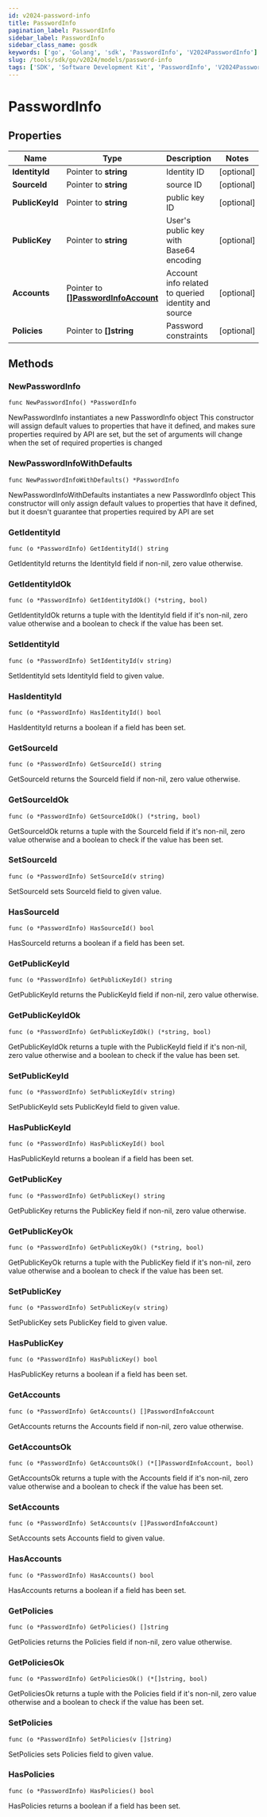 ```yaml
---
id: v2024-password-info
title: PasswordInfo
pagination_label: PasswordInfo
sidebar_label: PasswordInfo
sidebar_class_name: gosdk
keywords: ['go', 'Golang', 'sdk', 'PasswordInfo', 'V2024PasswordInfo'] 
slug: /tools/sdk/go/v2024/models/password-info
tags: ['SDK', 'Software Development Kit', 'PasswordInfo', 'V2024PasswordInfo']
---
```


# PasswordInfo

## Properties

Name | Type | Description | Notes
------------ | ------------- | ------------- | -------------
**IdentityId** | Pointer to **string** | Identity ID | [optional] 
**SourceId** | Pointer to **string** | source ID | [optional] 
**PublicKeyId** | Pointer to **string** | public key ID | [optional] 
**PublicKey** | Pointer to **string** | User&#39;s public key with Base64 encoding | [optional] 
**Accounts** | Pointer to [**[]PasswordInfoAccount**](password-info-account) | Account info related to queried identity and source | [optional] 
**Policies** | Pointer to **[]string** | Password constraints | [optional] 

## Methods

### NewPasswordInfo

`func NewPasswordInfo() *PasswordInfo`

NewPasswordInfo instantiates a new PasswordInfo object
This constructor will assign default values to properties that have it defined,
and makes sure properties required by API are set, but the set of arguments
will change when the set of required properties is changed

### NewPasswordInfoWithDefaults

`func NewPasswordInfoWithDefaults() *PasswordInfo`

NewPasswordInfoWithDefaults instantiates a new PasswordInfo object
This constructor will only assign default values to properties that have it defined,
but it doesn't guarantee that properties required by API are set

### GetIdentityId

`func (o *PasswordInfo) GetIdentityId() string`

GetIdentityId returns the IdentityId field if non-nil, zero value otherwise.

### GetIdentityIdOk

`func (o *PasswordInfo) GetIdentityIdOk() (*string, bool)`

GetIdentityIdOk returns a tuple with the IdentityId field if it's non-nil, zero value otherwise
and a boolean to check if the value has been set.

### SetIdentityId

`func (o *PasswordInfo) SetIdentityId(v string)`

SetIdentityId sets IdentityId field to given value.

### HasIdentityId

`func (o *PasswordInfo) HasIdentityId() bool`

HasIdentityId returns a boolean if a field has been set.

### GetSourceId

`func (o *PasswordInfo) GetSourceId() string`

GetSourceId returns the SourceId field if non-nil, zero value otherwise.

### GetSourceIdOk

`func (o *PasswordInfo) GetSourceIdOk() (*string, bool)`

GetSourceIdOk returns a tuple with the SourceId field if it's non-nil, zero value otherwise
and a boolean to check if the value has been set.

### SetSourceId

`func (o *PasswordInfo) SetSourceId(v string)`

SetSourceId sets SourceId field to given value.

### HasSourceId

`func (o *PasswordInfo) HasSourceId() bool`

HasSourceId returns a boolean if a field has been set.

### GetPublicKeyId

`func (o *PasswordInfo) GetPublicKeyId() string`

GetPublicKeyId returns the PublicKeyId field if non-nil, zero value otherwise.

### GetPublicKeyIdOk

`func (o *PasswordInfo) GetPublicKeyIdOk() (*string, bool)`

GetPublicKeyIdOk returns a tuple with the PublicKeyId field if it's non-nil, zero value otherwise
and a boolean to check if the value has been set.

### SetPublicKeyId

`func (o *PasswordInfo) SetPublicKeyId(v string)`

SetPublicKeyId sets PublicKeyId field to given value.

### HasPublicKeyId

`func (o *PasswordInfo) HasPublicKeyId() bool`

HasPublicKeyId returns a boolean if a field has been set.

### GetPublicKey

`func (o *PasswordInfo) GetPublicKey() string`

GetPublicKey returns the PublicKey field if non-nil, zero value otherwise.

### GetPublicKeyOk

`func (o *PasswordInfo) GetPublicKeyOk() (*string, bool)`

GetPublicKeyOk returns a tuple with the PublicKey field if it's non-nil, zero value otherwise
and a boolean to check if the value has been set.

### SetPublicKey

`func (o *PasswordInfo) SetPublicKey(v string)`

SetPublicKey sets PublicKey field to given value.

### HasPublicKey

`func (o *PasswordInfo) HasPublicKey() bool`

HasPublicKey returns a boolean if a field has been set.

### GetAccounts

`func (o *PasswordInfo) GetAccounts() []PasswordInfoAccount`

GetAccounts returns the Accounts field if non-nil, zero value otherwise.

### GetAccountsOk

`func (o *PasswordInfo) GetAccountsOk() (*[]PasswordInfoAccount, bool)`

GetAccountsOk returns a tuple with the Accounts field if it's non-nil, zero value otherwise
and a boolean to check if the value has been set.

### SetAccounts

`func (o *PasswordInfo) SetAccounts(v []PasswordInfoAccount)`

SetAccounts sets Accounts field to given value.

### HasAccounts

`func (o *PasswordInfo) HasAccounts() bool`

HasAccounts returns a boolean if a field has been set.

### GetPolicies

`func (o *PasswordInfo) GetPolicies() []string`

GetPolicies returns the Policies field if non-nil, zero value otherwise.

### GetPoliciesOk

`func (o *PasswordInfo) GetPoliciesOk() (*[]string, bool)`

GetPoliciesOk returns a tuple with the Policies field if it's non-nil, zero value otherwise
and a boolean to check if the value has been set.

### SetPolicies

`func (o *PasswordInfo) SetPolicies(v []string)`

SetPolicies sets Policies field to given value.

### HasPolicies

`func (o *PasswordInfo) HasPolicies() bool`

HasPolicies returns a boolean if a field has been set.


